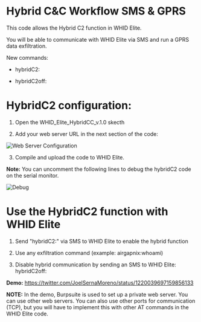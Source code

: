 # Hybrid C&C Workflow SMS & GPRS

This code allows the Hybrid C2 function in WHID Elite.

You will be able to communicate with WHID Elite via SMS and run a GPRS data exfiltration.

New commands:

* hybridC2:

* hybridC2off:

# HybridC2 configuration:

1. Open the WHID_Elite_HybridCC_v.1.0 skecth

2. Add your web server URL in the next section of the code:

![Web Server Configuration](https://github.com/joelsernamoreno/whid-31337/blob/master/WHID_Elite_HybridC2_v.1.0/images/webserver_conf.png)

3. Compile and upload the code to WHID Elite.

**Note:** You can uncomment the following lines to debug the hybridC2 code on the serial monitor.

![Debug](https://github.com/joelsernamoreno/whid-31337/blob/master/WHID_Elite_HybridC2_v.1.0/images/debug.png)

# Use the HybridC2 function with WHID Elite

1. Send "hybridC2:" via SMS to WHID Elite to enable the hybrid function

2. Use any exfiltration command (example: airgapnix:whoami)

3. Disable hybrid communication by sending an SMS to WHID Elite: hybridC2off:

**Demo:** https://twitter.com/JoelSernaMoreno/status/1220039697159856133

**NOTE:** In the demo, Burpsuite is used to set up a private web server. You can use other web servers. You can also use other ports for communication (TCP), but you will have to implement this with other AT commands in the WHID Elite code.
